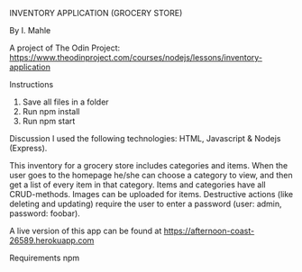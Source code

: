 INVENTORY APPLICATION (GROCERY STORE)

By I. Mahle

A project of The Odin Project: https://www.theodinproject.com/courses/nodejs/lessons/inventory-application

Instructions

1. Save all files in a folder
2. Run npm install
3. Run npm start

Discussion
I used the following technologies: HTML, Javascript & Nodejs (Express).

This inventory for a grocery store includes categories and items. When the user goes to the homepage he/she can choose a category to view, and then get a list of every item in that category. Items and categories have all CRUD-methods. Images can be uploaded for items. Destructive actions (like deleting and updating) require the user to enter a password (user: admin, password: foobar).

A live version of this app can be found at https://afternoon-coast-26589.herokuapp.com

Requirements
npm
